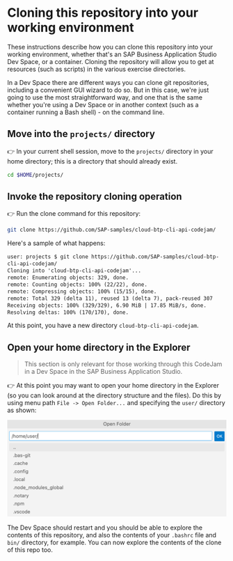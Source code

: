 # Cloning this repository into your working environment

These instructions describe how you can clone this repository into your working environment, whether that's an SAP Business Application Studio Dev Space, or a container. Cloning the repository will allow you to get at resources (such as scripts) in the various exercise directories.

In a Dev Space there are different ways you can clone git repositories, including a convenient GUI wizard to do so. But in this case, we're just going to use the most straightforward way, and one that is the same whether you're using a Dev Space or in another context (such as a container running a Bash shell) - on the command line.

## Move into the `projects/` directory

👉 In your current shell session, move to the `projects/` directory in your home directory; this is a directory that should already exist.

```bash
cd $HOME/projects/
```

## Invoke the repository cloning operation

👉 Run the clone command for this repository:

```bash
git clone https://github.com/SAP-samples/cloud-btp-cli-api-codejam/
```

Here's a sample of what happens:

```text
user: projects $ git clone https://github.com/SAP-samples/cloud-btp-cli-api-codejam/
Cloning into 'cloud-btp-cli-api-codejam'...
remote: Enumerating objects: 329, done.
remote: Counting objects: 100% (22/22), done.
remote: Compressing objects: 100% (15/15), done.
remote: Total 329 (delta 11), reused 13 (delta 7), pack-reused 307
Receiving objects: 100% (329/329), 6.90 MiB | 17.85 MiB/s, done.
Resolving deltas: 100% (170/170), done.
```

At this point, you have a new directory `cloud-btp-cli-api-codejam`.

## Open your home directory in the Explorer

> This section is only relevant for those working through this CodeJam in a Dev Space in the SAP Business Application Studio.

👉 At this point you may want to open your home directory in the Explorer (so you can look around at the directory structure and the files). Do this by using menu path `File -> Open Folder...` and specifying the `user/` directory as shown:

![opening the user directory](assets/open-user-dir.png)

The Dev Space should restart and you should be able to explore the contents of this repository, and also the contents of your `.bashrc` file and `bin/` directory, for example. You can now explore the contents of the clone of this repo too.
